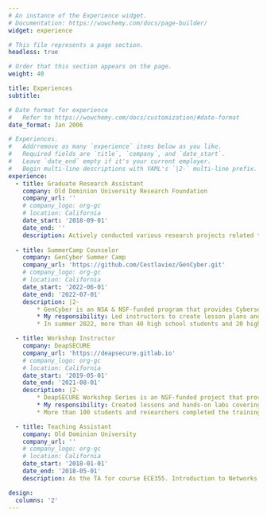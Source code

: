 ```yaml
---
# An instance of the Experience widget.
# Documentation: https://wowchemy.com/docs/page-builder/
widget: experience

# This file represents a page section.
headless: true

# Order that this section appears on the page.
weight: 40

title: Experiences
subtitle:

# Date format for experience
#   Refer to https://wowchemy.com/docs/customization/#date-format
date_format: Jan 2006

# Experiences.
#   Add/remove as many `experience` items below as you like.
#   Required fields are `title`, `company`, and `date_start`.
#   Leave `date_end` empty if it's your current employer.
#   Begin multi-line descriptions with YAML's `|2-` multi-line prefix.
experience:
  - title: Graduate Research Assistant
    company: Old Dominion University Research Foundation
    company_url: ''
    # company_logo: org-gc
    # location: California
    date_start: '2018-09-01'
    date_end: ''
    description: Actively conducted various research projects related to security, deep learning in Computer Vision(CV), and Vision-Language Multi-Modal funded by National Science Foundation(NSF).
   
  - title: SummerCamp Counselor
    company: GenCyber Summer Camp
    company_url: 'https://github.com/Cestlaviez/GenCyber.git'
    # company_logo: org-gc
    # location: California
    date_start: '2022-06-01'
    date_end: '2022-07-01'
    description: |2-    
        * GenCyber is an NSA & NSF-funded program that provides Cybersecurity and AI training for K-12 students and teachers.
        * My responsibility: Led instructors to create lesson plans and hands-on labs integrating cybersecurity and deep learning for beginners. More specifically, build an attendance system with the face recognition model and launch attacks on the model that demonstrates the security issues in the popular AI models.
        * In summer 2022, more than 40 high school students and 20 high school teachers completed the training.

  - title: Workshop Instructor
    company: DeapSECURE
    company_url: 'https://deapsecure.gitlab.io'
    # company_logo: org-gc
    # location: California
    date_start: '2019-05-01'
    date_end: '2021-08-01'
    description: |2-    
        * DeapSECURE Workshop Series is an NSF-funded project that provides HPC and Cybersecurity training for graduate students and researchers at Old Dominion University.
        * My responsibility: Created lessons and hands-on labs covering High-Performance Computing(HPC) system usage and analyzing the spam emails on the IP address with PySpark; using Pandas to process mobile phone system data and further building a Machine learning model(Logistic Regression, Decision Tree, CNNs) to identify mobile applications by analyzing resource usage statistics. 
        * More than 100 students and researchers completed the training. 

  - title: Teaching Assistant
    company: Old Dominion University
    company_url: ''
    # company_logo: org-gc
    # location: California
    date_start: '2018-01-01'
    date_end: '2018-05-01'
    description: As the TA for course ECE355. Introduction to Networks and Data Communications

design:
  columns: '2'
---
```

